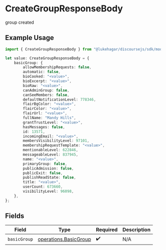 # CreateGroupResponseBody

group created

## Example Usage

```typescript
import { CreateGroupResponseBody } from "@lukehagar/discoursejs/sdk/models/operations";

let value: CreateGroupResponseBody = {
    basicGroup: {
        allowMembershipRequests: false,
        automatic: false,
        bioCooked: "<value>",
        bioExcerpt: "<value>",
        bioRaw: "<value>",
        canAdminGroup: false,
        canSeeMembers: false,
        defaultNotificationLevel: 778346,
        flairBgColor: "<value>",
        flairColor: "<value>",
        flairUrl: "<value>",
        fullName: "Mandy Hills",
        grantTrustLevel: "<value>",
        hasMessages: false,
        id: 13571,
        incomingEmail: "<value>",
        membersVisibilityLevel: 97101,
        membershipRequestTemplate: "<value>",
        mentionableLevel: 622846,
        messageableLevel: 837945,
        name: "<value>",
        primaryGroup: false,
        publicAdmission: false,
        publicExit: false,
        publishReadState: false,
        title: "<value>",
        userCount: 673660,
        visibilityLevel: 96098,
    },
};
```

## Fields

| Field                                                                 | Type                                                                  | Required                                                              | Description                                                           |
| --------------------------------------------------------------------- | --------------------------------------------------------------------- | --------------------------------------------------------------------- | --------------------------------------------------------------------- |
| `basicGroup`                                                          | [operations.BasicGroup](../../../sdk/models/operations/basicgroup.md) | :heavy_check_mark:                                                    | N/A                                                                   |